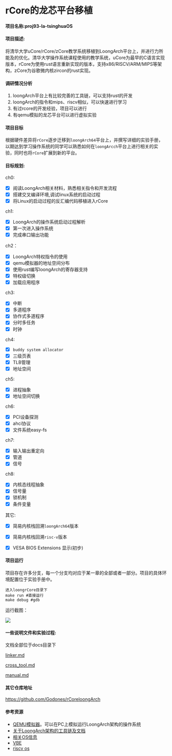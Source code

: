 # rCore的龙芯平台移植

#### 项目名称:proj93-la-tsinghuaOS

#### 项目描述:

将清华大学uCore/rCore/zCore教学系统移植到LoongArch平台上，并进行力所能及的优化。清华大学操作系统课程使用的教学系统，uCore为最早的C语言实现版本，rCore为使用rust语言重新实现的版本，支持x86/RISCV/ARM/MIPS等架构，zCore为谷歌微内核zircon的rust实现。

#### 调研情况分析

1. loongArch平台上有比较完善的工具链，可以支持rust的开发
2. loongArch的指令和mips、riscv相似，可以快速进行学习
3. 有过rcore的开发经验，项目可以进行
4. 有qemu模拟的龙芯平台可以进行虚拟实验

#### 项目目标

根据硬件差异将`rCore`逐步迁移到`loongArch64`平台上，并撰写详细的实验手册，以期达到学习操作系统的同学可以熟悉如何在`loongArcch`平台上进行相关的实验，同时也将`rCore`扩展到新的平台。

#### 目标规划:

ch0:

- [x] 阅读LoongArch相关材料，熟悉相关指令和开发流程
- [x] 搭建交叉编译环境,调试linux系统的启动过程
- [x] 将Linux的启动过程的反汇编代码移植进入rCore

ch1:

- [x] LoongArch的操作系统启动过程解析
- [x] 第一次进入操作系统
- [x] 完成串口输出功能

ch2：

- [x] LoongArch特权指令的使用
- [x] qemu模拟器的地址空间分布
- [x] 使用rust编写loongArch的寄存器支持
- [x] 特权级切换
- [x] 加载应用程序

ch3:

- [x] 中断
- [x] 多道程序
- [x] 协作式多道程序
- [x] 分时多任务
- [x] 时钟

ch4:

- [x] `buddy system allocator`
- [x] 三级页表
- [x] TLB管理
- [x] 地址空间

ch5:

- [x] 进程抽象
- [x] 地址空间切换

ch6:

- [x] PCI设备探测
- [x] ahci协议
- [x] 文件系统easy-fs

ch7:

- [x] 输入输出重定向
- [x] 管道
- [x] 信号

ch8:

- [x] 内核态线程抽象
- [x] 信号量
- [x] 锁机制
- [x] 条件变量

其它:

- [x] 简易内核栈回溯`loongArch64`版本
- [x] 简易内核栈回溯`risc-v`版本
- [x] VESA BIOS Extensions 显示(初步)



#### 项目运行

项目存在许多分支，每一个分支均对应于某一章的全部或者一部分。项目的具体环境配置位于实验手册中。

```
进入loongrCore目录下
make run #直接运行
make debug #gdb
```

运行截图：

![](sourcepicture/run.gif)

#### 一些说明文件和实验过程:

文档全部位于docs目录下

[linker.md](linker.md)

[cross_tool.md](cross_tools.md)

[manual.md](manual.md)

#### 其它仓库地址

https://github.com/Godones/rCoreloongArch

#### 参考资源

* [QEMU模拟器](https://github.com/foxsen/qemu-loongarch-runenv)。可以在PC上模拟运行LoongArch架构的操作系统
* [关于LoongArch架构的工具链及文档](https://github.com/loongson)
* [相关OS信息](https://github.com/chyyuu/os_course_info)
* [VBE](https://en.wikipedia.org/wiki/VESA_BIOS_Extensions)
* [riscv os](https://blog.stephenmarz.com/category/os/)

